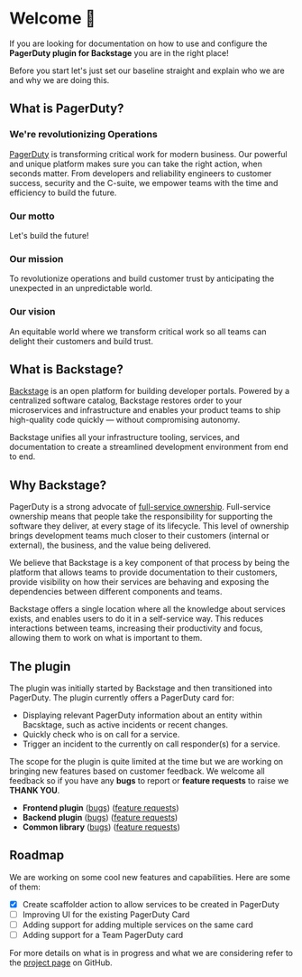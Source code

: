 # Welcome 👋

If you are looking for documentation on how to use and configure the **PagerDuty plugin for Backstage** you are in the right place!

Before you start let's just set our baseline straight and explain who we are and why we are doing this.

## What is PagerDuty?

### We're revolutionizing Operations

[PagerDuty](https://www.pagerduty.com/) is transforming critical work for modern business. Our powerful and unique platform makes sure you can take the right action, when seconds matter. From developers and reliability engineers to customer success, security and the C-suite, we empower teams with the time and efficiency to build the future.

### Our motto

Let's build the future!

### Our mission

To revolutionize operations and build customer trust by anticipating the unexpected in an unpredictable world.

### Our vision

An equitable world where we transform critical work so all teams can delight their customers and build trust.

## What is Backstage?

[Backstage](https://backstage.io/) is an open platform for building developer portals. Powered by a centralized software catalog, Backstage restores order to your microservices and infrastructure and enables your product teams to ship high-quality code quickly — without compromising autonomy.

Backstage unifies all your infrastructure tooling, services, and documentation to create a streamlined development environment from end to end.

## Why Backstage?

PagerDuty is a strong advocate of [full-service ownership](https://ownership.pagerduty.com/). Full-service ownership means that people take the responsibility for supporting the software they deliver, at every stage of its lifecycle. This level of ownership brings development teams much closer to their customers (internal or external), the business, and the value being delivered.

We believe that Backstage is a key component of that process by being the platform that allows teams to provide documentation to their customers, provide visibility on how their services are behaving and exposing the dependencies between different components and teams.

Backstage offers a single location where all the knowledge about services exists, and enables users to do it in a self-service way. This reduces interactions between teams, increasing their productivity and focus, allowing them to work on what is important to them.

## The plugin

The plugin was initially started by Backstage and then transitioned into PagerDuty. The plugin currently offers a PagerDuty card for:

- Displaying relevant PagerDuty information about an entity within Bacsktage, such as active incidents or recent changes.
- Quickly check who is on call for a service.
- Trigger an incident to the currently on call responder(s) for a service.

The scope for the plugin is quite limited at the time but we are working on bringing new features based on customer feedback. We welcome all feedback so if you have any **bugs** to report or **feature requests** to raise we **THANK YOU**.

- **Frontend plugin** ([bugs](https://github.com/PagerDuty/backstage-plugin/issues/new?assignees=&labels=bug&projects=&template=bug_report.md&title=)) ([feature requests](https://github.com/PagerDuty/backstage-plugin/issues/new?assignees=&labels=enhancement&projects=&template=feature_request.md&title=))
- **Backend plugin** ([bugs](https://github.com/PagerDuty/backstage-plugin-backend/issues/new?assignees=&labels=bug&projects=&template=bug_report.md&title=)) ([feature requests](https://github.com/PagerDuty/backstage-plugin-backend/issues/new?assignees=&labels=enhancement&projects=&template=feature_request.md&title=))
- **Common library** ([bugs](https://github.com/PagerDuty/backstage-plugin-common/issues/new?assignees=&labels=bug&projects=&template=bug_report.md&title=)) ([feature requests](https://github.com/PagerDuty/backstage-plugin-common/issues/new?assignees=&labels=enhancement&projects=&template=feature_request.md&title=))

## Roadmap

We are working on some cool new features and capabilities. Here are some of them:

- [x] Create scaffolder action to allow services to be created in PagerDuty
- [ ] Improving UI for the existing PagerDuty Card
- [ ] Adding support for adding multiple services on the same card
- [ ] Adding support for a Team PagerDuty card

For more details on what is in progress and what we are considering refer to the [project page](https://github.com/orgs/PagerDuty/projects/22) on GitHub.
